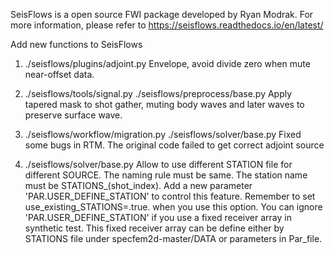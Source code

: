 SeisFlows is a open source FWI package developed by Ryan Modrak.
For more information, please refer to https://seisflows.readthedocs.io/en/latest/

Add new functions to SeisFlows

1. ./seisflows/plugins/adjoint.py 
Envelope, avoid divide zero when mute near-offset data.

2. ./seisflows/tools/signal.py
./seisflows/preprocess/base.py
Apply tapered mask to shot gather, muting body waves and later waves to preserve surface wave.

3. ./seisflows/workflow/migration.py
./seisflows/solver/base.py
Fixed some bugs in RTM. The original code failed to get correct adjoint source

4. ./seisflows/solver/base.py
Allow to use different STATION file for different SOURCE. The naming rule must be same. The station name must be STATIONS_(shot_index).
Add a new parameter 'PAR.USER_DEFINE_STATION' to control this feature. Remember to set use_existing_STATIONS=.true. when you use this option. 
You can ignore 'PAR.USER_DEFINE_STATION' if you use a fixed receiver array in synthetic test. This fixed receiver array can be define either by STATIONS file under specfem2d-master/DATA or parameters in Par_file.


